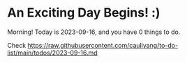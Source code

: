 # An Exciting Day Begins! :)

Morning! Today is 2023-09-16, and you have 0 things to do.

Check https://raw.githubusercontent.com/cauliyang/to-do-list/main/todos/2023-09-16.md